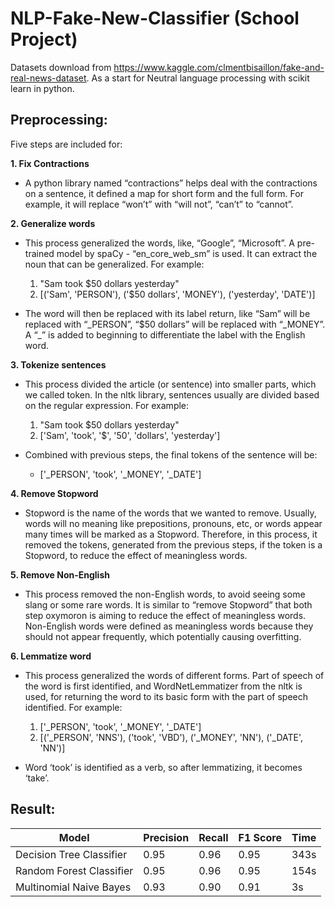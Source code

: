 # NLP-Fake-New-Classifier (School Project)
Datasets download from https://www.kaggle.com/clmentbisaillon/fake-and-real-news-dataset. As a start for Neutral language processing with scikit learn in python.


## Preprocessing:

Five steps are included for:

**1.	Fix Contractions**
- A python library named “contractions” helps deal with the contractions on a sentence, it defined a map for short form and the full form. For example, it will replace “won’t” with “will not”, “can’t” to “cannot”. 

**2.	Generalize words**
-	This process generalized the words, like, “Google”, “Microsoft”. A pre-trained model by spaCy - “en_core_web_sm” is used. It can extract the noun that can be generalized. For example: 

	1.	"Sam took $50 dollars yesterday"
	2.	[('Sam', 'PERSON'), ('$50 dollars', 'MONEY'), ('yesterday', 'DATE')]


- The word will then be replaced with its label return, like “Sam” will be replaced with “\_PERSON”, “$50 dollars” will be replaced with “\_MONEY”. A “\_” is added to beginning to differentiate the label with the English word.

**3.	Tokenize sentences**
-	This process divided the article (or sentence) into smaller parts, which we called token. In the nltk library, sentences usually are divided based on the regular expression. For example:

	1.	"Sam took $50 dollars yesterday"
	2.	['Sam', 'took', '$', '50', 'dollars', 'yesterday']
  
-	Combined with previous steps, the final tokens of the sentence will be:
	-	['_PERSON', 'took', '_MONEY', '_DATE']

**4.	Remove Stopword**
-	Stopword is the name of the words that we wanted to remove. Usually, words will no meaning like prepositions, pronouns, etc, or words appear many times will be marked as a Stopword. Therefore, in this process, it removed the tokens, generated from the previous steps, if the token is a Stopword, to reduce the effect of meaningless words.  

**5.	Remove Non-English**
-	This process removed the non-English words, to avoid seeing some slang or some rare words. It is similar to “remove Stopword” that both step oxymoron is aiming to reduce the effect of meaningless words. Non-English words were defined as meaningless words because they should not appear frequently, which potentially causing overfitting.

**6.	Lemmatize word**
-	This process generalized the words of different forms. Part of speech of the word is first identified, and WordNetLemmatizer from the nltk is used, for returning the word to its basic form with the part of speech identified. For example:


	1.	['_PERSON', 'took', '_MONEY', '_DATE']
	2.	[('_PERSON', 'NNS'), ('took', 'VBD'), ('_MONEY', 'NN'), ('_DATE', 'NN')]
  
-	Word ‘took’ is identified as a verb, so after lemmatizing, it becomes ‘take’. 

## Result:

|Model| Precision | Recall | F1 Score | Time| 
|-| - | - | - | -| 
|Decision Tree Classifier| 0.95| 0.96| 0.95| 343s|
|Random Forest Classifier| 0.95| 0.96| 0.95| 154s| 
|Multinomial Naive Bayes| 0.93| 0.90| 0.91| 3s| 


